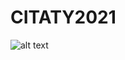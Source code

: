 # CITATY2021

![alt text](http://www.shocksports.ru/wp-content/uploads/2018/08/Pavel-Pogrebnyak-memy.jpg)
